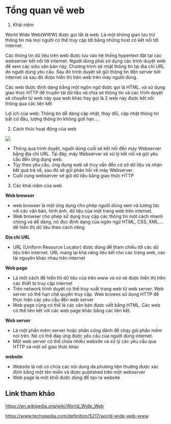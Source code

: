 # Tổng quan vê web
1. Khái niệm

World Wide Web(WWW) được gọi tắt là web. Là một không gian lưu trữ thông tin mà mọi người có thể truy cập tới bằng những host có kết nối tới internet. 

Các thông tin dữ liệu trên web được lưu vào hệ thống hypertext đặt tại các webserver kết nối tới internet. Người dùng phải sử dụng các trình duyệt web để xem các siêu văn bản này. Chương trình sẽ nhật thông tin tại địa chỉ URL do người dùng yêu cầu. Sau đó trình duyệt sẽ gửi thông tin đến server bởi internet và sau đó được hiển thị trên web trên máy người dùng. 

Các web được định dạng bằng một ngôn ngữ được gọi là HTML. và sử dụng giao thức HTTP để truyền tải dữ liệu và chia sẻ thông tin và các trình duyệt sẽ chuyển từ web này qua web khác hay gọi là 2 web này được kết nối thông qua các liên kết

Lợi ích của web: Thông tin dễ dàng cập nhật, thay đổi, cập nhật thông tin bất cứ đâu, lượng thông tin không giới hạn.... 

2. Cách thức hoạt động của web

![](https://github.com/duckmak14/thuctapsinh/blob/master/DucNA/Web%20/Tong-quan/image/screen.png)

- Thông qua trình duyệt, người dùng cuối sẽ kết nối đến máy Webserver bằng địa chỉ URL. Tại đây, máy Webserver sẽ xử lý kết nối và gửi yêu cầu đến ứng dụng web.
- Tùy theo yêu cầu, ứng dụng web sẽ truy vấn đến cơ sở dữ liệu và nhận kết quả trả về, sau đó sẽ gửi phản hồi về máy Webserver.
- Cuối cùng webserver sẽ gửi dữ liệu bằng giao thức HTTP 

3. Các khái niệm của web 

**Web browser**
- web browser là một ứng dụng cho phép người dùng xem và tương tác với các văn bản, hình ảnh, dữ liệu của một trang web trên internet.
- Web browser cho phép sử dụng truy cập các thông tin một cách nhanh chóng và dễ dàng, nó đọc định dạng của ngôn ngữ HTML, CSS, XML.... để hiển thị dữ liệu theo cách riêng 

**Địa chỉ URL** 
- URL (Uniform Resource Locator) được dùng để tham chiếu tới các dữ liệu trên Internet. URL mang lại khả năng liêu kết cho các trang web, các tài nguyên khác nhau trên internet 

**Web page** 
- Là một cách để hiển thị dữ liệu của trên www và nó sẽ được hiển thị trên các thiết bị truy cập internet
- Trên network trình duyệt có thể truy xuất trang web từ web server. Web server có thể hạn chế quyền truy cập. Web browes sử dụng HTTP để thực hiện các yêu cầu đến web server 
- Web page cũng có thể là các văn bản được viết bằng HTML. Các web có thể liên kết với các web page khác bằng các liên kết. 

**Web server**
- Là một phần mêm server hoặc phần cứng dành để chạy gói phần mềm nói trên. Nó có thể đáp ứng được yêu cầu của người dùng internet. 
- Một web server có thể chứa nhiều website và xử lý các yêu cầu qua HTTP và một số giao thức khác 

**website**
- Website là nơi có chứa các nội dung đa phương tiện thường được xác định bằng một tên miền và được published trên một webserver 
- Web page là một khối được dùng để tạo ra website

## Link tham khảo 
https://en.wikipedia.org/wiki/World_Wide_Web

https://www.techopedia.com/definition/5217/world-wide-web-www

